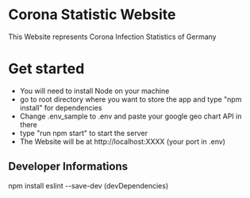 # Corona Statistic Website
This Website represents Corona Infection Statistics of Germany

# Get started
* You will need to install Node on your machine
* go to root directory where you want to store the app and type "npm install" for dependencies
* Change .env_sample to .env and paste your google geo chart API in there
* type "run npm start" to start the server
* The Website will be at http://localhost:XXXX (your port in .env)


## Developer Informations
npm install eslint --save-dev (devDependencies)
